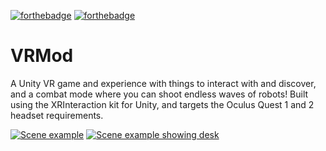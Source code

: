 [![forthebadge](https://forthebadge.com/images/badges/built-for-android.svg)](https://forthebadge.com) [![forthebadge](https://forthebadge.com/images/badges/made-with-c-sharp.svg)](https://forthebadge.com)
# VRMod
A Unity VR game and experience with things to interact with and discover, and a combat mode where you can shoot endless waves of robots!
Built using the XRInteraction kit for Unity, and targets the Oculus Quest 1 and 2 headset requirements. 

[![Scene example](https://imgur.com/FYksVMz)](https://imgur.com/a/tkaZuxM)
[![Scene example showing desk](https://imgur.com/NYNOcV0)](https://imgur.com/a/tkaZuxM)
